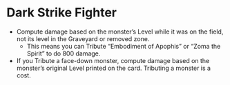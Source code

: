 # Dark Strike Fighter

*   Compute damage based on the monster’s Level while it was on the field, not its level in the Graveyard or removed zone.
    *   This means you can Tribute “Embodiment of Apophis” or “Zoma the Spirit” to do 800 damage.
*   If you Tribute a face-down monster, compute damage based on the monster’s original Level printed on the card. Tributing a monster is a cost.
